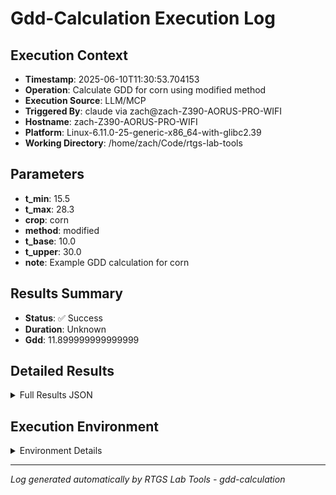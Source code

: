 # Gdd-Calculation Execution Log

## Execution Context
- **Timestamp**: 2025-06-10T11:30:53.704153
- **Operation**: Calculate GDD for corn using modified method
- **Execution Source**: LLM/MCP
- **Triggered By**: claude via zach@zach-Z390-AORUS-PRO-WIFI
- **Hostname**: zach-Z390-AORUS-PRO-WIFI
- **Platform**: Linux-6.11.0-25-generic-x86_64-with-glibc2.39
- **Working Directory**: /home/zach/Code/rtgs-lab-tools

## Parameters
- **t_min**: 15.5
- **t_max**: 28.3
- **crop**: corn
- **method**: modified
- **t_base**: 10.0
- **t_upper**: 30.0
- **note**: Example GDD calculation for corn

## Results Summary
- **Status**: ✅ Success
- **Duration**: Unknown
- **Gdd**: 11.899999999999999

## Detailed Results
<details>
<summary>Full Results JSON</summary>

```json
{
  "gdd": 11.899999999999999,
  "success": true
}
```
</details>

## Execution Environment
<details>
<summary>Environment Details</summary>

```json
{
  "timestamp": "2025-06-10T11:30:53.704153",
  "user": "zach",
  "hostname": "zach-Z390-AORUS-PRO-WIFI",
  "platform": "Linux-6.11.0-25-generic-x86_64-with-glibc2.39",
  "python_version": "3.12.3",
  "working_directory": "/home/zach/Code/rtgs-lab-tools",
  "script_path": "/home/zach/Code/rtgs-lab-tools/src/rtgs_lab_tools/agricultural_modeling/cli.py",
  "tool_name": "gdd-calculation",
  "environment_variables": {
    "CI": "false",
    "GITHUB_ACTIONS": "false",
    "GITHUB_ACTOR": null,
    "GITHUB_WORKFLOW": null,
    "GITHUB_RUN_ID": null,
    "MCP_SESSION": "true",
    "MCP_USER": "claude"
  },
  "execution_source": "LLM/MCP",
  "triggered_by": "claude via zach@zach-Z390-AORUS-PRO-WIFI"
}
```
</details>

---
*Log generated automatically by RTGS Lab Tools - gdd-calculation*
